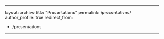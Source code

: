 


---
layout: archive
title: "Presentations"
permalink: /presentations/
author_profile: true
redirect_from:
  - /presentations
---
